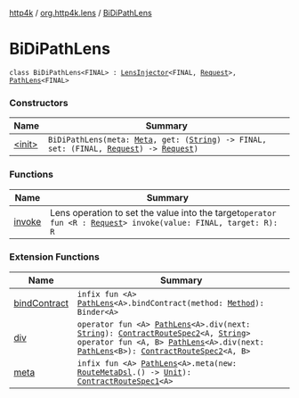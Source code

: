 [http4k](../../index.md) / [org.http4k.lens](../index.md) / [BiDiPathLens](./index.md)

# BiDiPathLens

`class BiDiPathLens<FINAL> : `[`LensInjector`](../-lens-injector/index.md)`<FINAL, `[`Request`](../../org.http4k.core/-request/index.md)`>, `[`PathLens`](../-path-lens/index.md)`<FINAL>`

### Constructors

| Name | Summary |
|---|---|
| [&lt;init&gt;](-init-.md) | `BiDiPathLens(meta: `[`Meta`](../-meta/index.md)`, get: (`[`String`](https://kotlinlang.org/api/latest/jvm/stdlib/kotlin/-string/index.html)`) -> FINAL, set: (FINAL, `[`Request`](../../org.http4k.core/-request/index.md)`) -> `[`Request`](../../org.http4k.core/-request/index.md)`)` |

### Functions

| Name | Summary |
|---|---|
| [invoke](invoke.md) | Lens operation to set the value into the target`operator fun <R : `[`Request`](../../org.http4k.core/-request/index.md)`> invoke(value: FINAL, target: R): R` |

### Extension Functions

| Name | Summary |
|---|---|
| [bindContract](../../org.http4k.contract/bind-contract.md) | `infix fun <A> `[`PathLens`](../-path-lens/index.md)`<A>.bindContract(method: `[`Method`](../../org.http4k.core/-method/index.md)`): Binder<A>` |
| [div](../../org.http4k.contract/div.md) | `operator fun <A> `[`PathLens`](../-path-lens/index.md)`<A>.div(next: `[`String`](https://kotlinlang.org/api/latest/jvm/stdlib/kotlin/-string/index.html)`): `[`ContractRouteSpec2`](../../org.http4k.contract/-contract-route-spec2/index.md)`<A, `[`String`](https://kotlinlang.org/api/latest/jvm/stdlib/kotlin/-string/index.html)`>`<br>`operator fun <A, B> `[`PathLens`](../-path-lens/index.md)`<A>.div(next: `[`PathLens`](../-path-lens/index.md)`<B>): `[`ContractRouteSpec2`](../../org.http4k.contract/-contract-route-spec2/index.md)`<A, B>` |
| [meta](../../org.http4k.contract/meta.md) | `infix fun <A> `[`PathLens`](../-path-lens/index.md)`<A>.meta(new: `[`RouteMetaDsl`](../../org.http4k.contract/-route-meta-dsl/index.md)`.() -> `[`Unit`](https://kotlinlang.org/api/latest/jvm/stdlib/kotlin/-unit/index.html)`): `[`ContractRouteSpec1`](../../org.http4k.contract/-contract-route-spec1/index.md)`<A>` |
